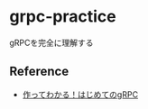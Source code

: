 # grpc-practice
gRPCを完全に理解する

## Reference
- [作ってわかる！はじめてのgRPC](https://zenn.dev/hsaki/books/golang-grpc-starting)
